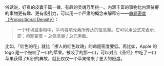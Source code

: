 俗话说，好看的皮囊千篇一律，有趣的灵魂万里挑一。内涵丰富的事物比内涵贫瘠的事物更有趣、更有吸引力，可以用一个严肃的概念来解释它——[命题密度（Propositional Density）](https://davidjamesknell.medium.com/propositional-density-meaning-motif-and-the-art-of-inception-a4b9c432b012)：

> 一个环境或事物中，平均每项元素所传达的信息量。它可以用公式来表示，即：命题密度 = 总信息量 / 总元素数。

比如，「红色的花」就比「撩人的红色玫瑰」的命题密度要低。再比如，Apple 的 logo 是一个被咬了一口的苹果。被咬了的那一口，可以对应《圣经》中吃了一口苹果获得了知识的典故，就比仅仅一个苹果带来了更大的密度。  